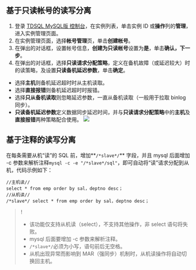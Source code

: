 
## 基于只读帐号的读写分离
1. 登录 [TDSQL MySQL版 控制台](https://console.cloud.tencent.com/dcdb)，在实例列表，单击实例 ID 或**操作**列的**管理**，进入实例管理页面。
2. 在实例管理页面，选择**帐号管理**页，单击**创建帐号**。
3. 在弹出的对话框，设置帐号信息，**创建为只读帐号**设置为**是**，单击**确认，下一步**。
4. 在弹出的对话框，选择**只读请求分配策略**，定义在备机故障（或延迟较大）时的读策略，及设置**只读备机延迟参数**，单击**确定**。
 - 选择**主机**则备机延迟超时时从主机读取。
 - 选择**直接报错**则备机延迟超时时报错。
 - 选择**只从备机读取**则忽略延迟参数，一直从备机读取（一般用于拉取 binlog 同步）。
 - **只读备机延迟参数**定义数据同步延迟时间，并与**只读请求分配策略**中的**主机**及**直接报错**两种策略配合使用。
![](https://main.qcloudimg.com/raw/51c724ccbf64ea84c59a6635ffd0dc81.png)

## 基于注释的读写分离
在每条需要从机“读”的 SQL 前，增加**`/*slave*/`** 字段，并且 mysql 后面增加 -c 参数来解析注释`mysql -c -e "/*slave*/sql"`，即可自动将“读”请求分配到从机，代码示例如下：
```
//主机读//
select * from emp order by sal，deptno desc；
//从机读//
/*slave*/ select * from emp order by sal，deptno desc；
```
>!
>- 该功能仅支持从机读（select），不支持其他操作，非 select 语句将失败。
>- mysql 后面要增加 -c 参数来解析注释。
>-  `/*slave*/`必须为小写，语句前后无空格。
>- 从机出现异常而影响到 MAR（强同步）机制时，从机读操作将自动切换回主机。
